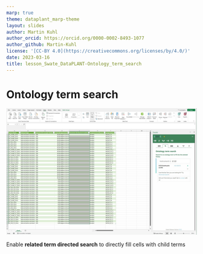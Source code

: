 ```yaml
---
marp: true
theme: dataplant_marp-theme
layout: slides
author: Martin Kuhl
author_orcid: https://orcid.org/0000-0002-8493-1077
author_github: Martin-Kuhl
license: '[CC-BY 4.0](https://creativecommons.org/licenses/by/4.0/)'
date: 2023-03-16
title: lesson_Swate_DataPLANT-Ontology_term_search
---
```


# Ontology term search


<style scoped>
h1{
  text-align: left
}
section {
  text-align: center;
}
</style>

![w:750](../images/Swate_OntologyTermSearch.svg)

Enable **related term directed search** to directly fill cells with child terms
